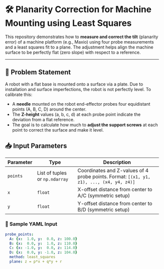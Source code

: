 # 🛠️ Planarity Correction for Machine Mounting using Least Squares

This repository demonstrates how to **measure and correct the tilt** (planarity error) of a machine platform (e.g., Maxio) using four probe measurements and a least squares fit to a plane. The adjustment helps align the machine surface to be perfectly flat (zero slope) with respect to a reference.

---

## 📌 Problem Statement

A robot with a flat base is mounted onto a surface via a plate. Due to installation and surface imperfections, the robot is not perfectly level. To calibrate this:

- A **needle** mounted on the robot end-effector probes four equidistant points (A, B, C, D) around the center.
- The **Z-height** values (a, b, c, d) at each probe point indicate the deviation from a flat reference.
- The goal is to calculate how much to **adjust the support screws** at each point to correct the surface and make it level.

## 📥 Input Parameters

| Parameter | Type            | Description                                                                 |
|-----------|-----------------|-----------------------------------------------------------------------------|
| `points`  | List of tuples or `np.ndarray` | Coordinates and Z-values of 4 probe points. Format: `[(x1, y1, z1), ..., (x4, y4, z4)]` |
| `x`       | `float`         | X-offset distance from center to A/C (symmetric setup)                      |
| `y`       | `float`         | Y-offset distance from center to B/D (symmetric setup)                      |

### 🧾 Sample YAML Input
```yaml
probe_points:
  A: {x:  1.0, y:  0.0, z: 100.0}
  B: {x:  0.0, y:  1.0, z: 110.0}
  C: {x: -1.0, y:  0.0, z: 114.0}
  D: {x:  0.0, y: -1.0, z: 104.0}
  method: least_squares
  plane: z = p*x + q*y + r
